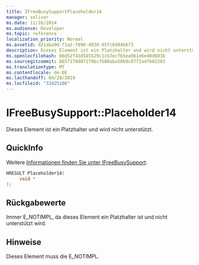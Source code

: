 ```yaml
---
title: IFreeBusySupportPlaceholder14
manager: soliver
ms.date: 11/16/2014
ms.audience: Developer
ms.topic: reference
localization_priority: Normal
ms.assetid: d21aba9d-71a2-f090-d930-05fc6d84b673
description: Dieses Element ist ein Platzhalter und wird nicht unterstützt.
ms.openlocfilehash: 06d52f43d585529c1cb7ecf65ea961e6e40d683b
ms.sourcegitcommit: 8657170d071f9bcf680aba50b9c07f2a4fb82283
ms.translationtype: MT
ms.contentlocale: de-DE
ms.lasthandoff: 04/28/2019
ms.locfileid: "33425106"
---
```

# <a name="ifreebusysupportplaceholder14"></a>IFreeBusySupport::Placeholder14

Dieses Element ist ein Platzhalter und wird nicht unterstützt.
  
## <a name="quick-info"></a>QuickInfo

Weitere [Informationen finden Sie unter IFreeBusySupport](ifreebusysupport.md).
  
```cpp
HRESULT Placeholder14( 
     void * 
);

```

## <a name="return-values"></a>Rückgabewerte

Immer E_NOTIMPL, da dieses Element ein Platzhalter ist und nicht unterstützt wird.
  
## <a name="remarks"></a>Hinweise

Dieses Element muss die E_NOTIMPL.
  

